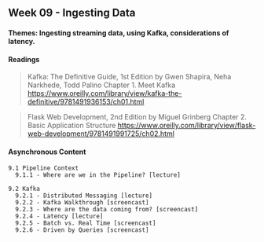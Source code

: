 ## Week 09 - Ingesting Data

#### Themes: Ingesting streaming data, using Kafka, considerations of latency.

#### Readings

>   Kafka: The Definitive Guide, 1st Edition
>   by Gwen Shapira, Neha Narkhede, Todd Palino
>   Chapter 1. Meet Kafka
>   https://www.oreilly.com/library/view/kafka-the-definitive/9781491936153/ch01.html

>   Flask Web Development, 2nd Edition
>   by Miguel Grinberg
>   Chapter 2. Basic Application Structure
>   https://www.oreilly.com/library/view/flask-web-development/9781491991725/ch02.html


#### Asynchronous Content

    9.1 Pipeline Context
      9.1.1 - Where are we in the Pipeline? [lecture]

    9.2 Kafka
      9.2.1 - Distributed Messaging [lecture]
      9.2.2 - Kafka Walkthrough [screencast]
      9.2.3 - Where are the data coming from? [screencast]
      9.2.4 - Latency [lecture]
      9.2.5 - Batch vs. Real Time [screencast]
      9.2.6 - Driven by Queries [screencast]

